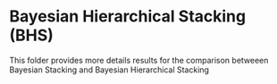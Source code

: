 # Bayesian Hierarchical Stacking (BHS) 

This folder provides more details results for the comparison betweeen Bayesian Stacking and Bayesian Hierarchical Stacking
